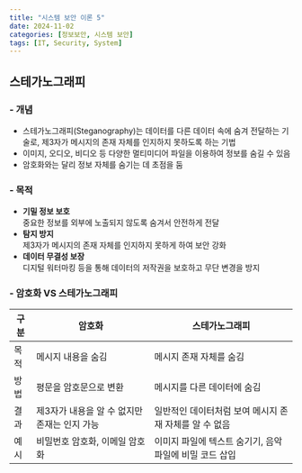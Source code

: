 ```yaml
---
title: "시스템 보안 이론 5"
date: 2024-11-02
categories: [정보보안, 시스템 보안]
tags: [IT, Security, System]
---
```


## 스테가노그래피

### - 개념

- 스테가노그래피(Steganography)는 데이터를 다른 데이터 속에 숨겨 전달하는 기술로, 제3자가 메시지의 존재 자체를 인지하지 못하도록 하는 기법
- 이미지, 오디오, 비디오 등 다양한 멀티미디어 파일을 이용하여 정보를 숨길 수 있음
- 암호화와는 달리 정보 자체를 숨기는 데 초점을 둠

### - 목적

- **기밀 정보 보호**  
  중요한 정보를 외부에 노출되지 않도록 숨겨서 안전하게 전달
- **탐지 방지**  
  제3자가 메시지의 존재 자체를 인지하지 못하게 하여 보안 강화
- **데이터 무결성 보장**  
  디지털 워터마킹 등을 통해 데이터의 저작권을 보호하고 무단 변경을 방지

### - 암호화 VS 스테가노그래피

| 구분   | 암호화                                       | 스테가노그래피                                          |
|--------|--------------------------------------------|-------------------------------------------------------|
| 목적   | 메시지 내용을 숨김                           | 메시지 존재 자체를 숨김                                 |
| 방법   | 평문을 암호문으로 변환                       | 메시지를 다른 데이터에 숨김                             |
| 결과   | 제3자가 내용을 알 수 없지만 존재는 인지 가능 | 일반적인 데이터처럼 보여 메시지 존재 자체를 알 수 없음  |
| 예시   | 비밀번호 암호화, 이메일 암호화               | 이미지 파일에 텍스트 숨기기, 음악 파일에 비밀 코드 삽입 |


